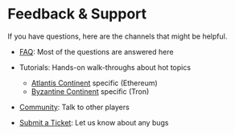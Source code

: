 # Feedback & Support

If you have questions, here are the channels that might be helpful.

- [FAQ](/overview/faq): Most of the questions are answered here

- Tutorials: Hands-on walk-throughs about hot topics

  - [Atlantis Continent](/tutorials/atlantis-ethereum) specific (Ethereum)
  - [Byzantine Continent](/tutorials/byzantine-tron) specific (Tron)

- [Community](/overview/community): Talk to other players

- [Submit a Ticket](https://evolutionland.zendesk.com/): Let us know about any bugs

